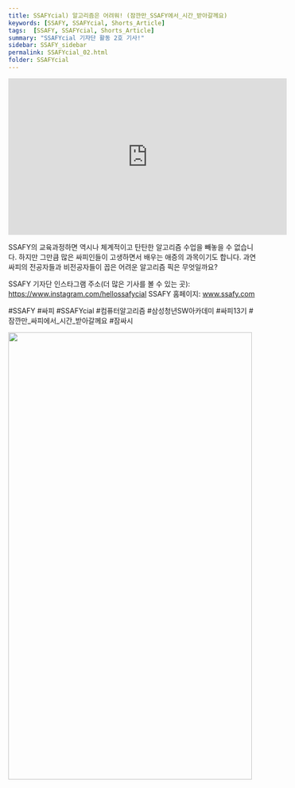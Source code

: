 ```yaml
---
title: SSAFYcial) 알고리즘은 어려워! (잠깐만_SSAFY에서_시간_받아갈께요)
keywords: [SSAFY, SSAFYcial, Shorts_Article]
tags:  [SSAFY, SSAFYcial, Shorts_Article]
summary: "SSAFYcial 기자단 활동 2호 기사!"
sidebar: SSAFY_sidebar
permalink: SSAFYcial_02.html
folder: SSAFYcial
---
```


<iframe width="560" height="315" src="https://www.youtube.com/embed/LY19X6qe_DE?si=nEkqjmI_bmImiK2Y" title="YouTube video player" frameborder="0" allow="accelerometer; autoplay; clipboard-write; encrypted-media; gyroscope; picture-in-picture; web-share" referrerpolicy="strict-origin-when-cross-origin" allowfullscreen></iframe>

SSAFY의 교육과정하면 역시나 체계적이고 탄탄한 알고리즘 수업을 빼놓을 수 없습니다.  하지만 그만큼 많은 싸피인들이 고생하면서 배우는 애증의 과목이기도 합니다.  과연 싸피의 전공자들과 비전공자들이 꼽은 어려운 알고리즘 픽은 무엇일까요?

SSAFY 기자단 인스타그램 주소(더 많은 기사를 볼 수 있는 곳): https://www.instagram.com/hellossafycial
SSAFY 홈페이지: www.ssafy.com

#SSAFY #싸피 #SSAFYcial #컴퓨터알고리즘 #삼성청년SW아카데미 #싸피13기 #잠깐만_싸피에서_시간_받아갈께요 #잠싸시

<img src="https://1drv.ms/i/c/0475b30c6541160c/UQQMFkFlDLN1IIAEcwAAAAAAAAcoy5d_P3wAyAk?width=490&height=900" width="490" height="900" />
